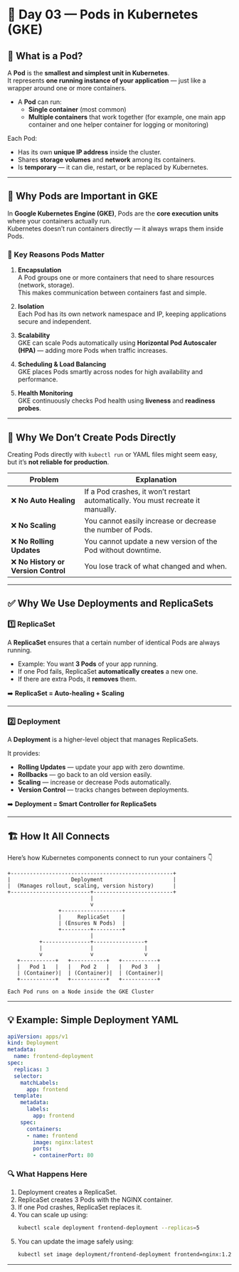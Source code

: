 # 🧩 Day 03 — Pods in Kubernetes (GKE)

## 📘 What is a Pod?

A **Pod** is the **smallest and simplest unit in Kubernetes**.  
It represents **one running instance of your application** — just like a wrapper around one or more containers.

- A **Pod** can run:
  - **Single container** (most common)
  - **Multiple containers** that work together (for example, one main app container and one helper container for logging or monitoring)

Each Pod:
- Has its own **unique IP address** inside the cluster.
- Shares **storage volumes** and **network** among its containers.
- Is **temporary** — it can die, restart, or be replaced by Kubernetes.

---

## 🧠 Why Pods are Important in GKE

In **Google Kubernetes Engine (GKE)**, Pods are the **core execution units** where your containers actually run.  
Kubernetes doesn’t run containers directly — it always wraps them inside Pods.

### 🧩 Key Reasons Pods Matter

1. **Encapsulation**  
   A Pod groups one or more containers that need to share resources (network, storage).  
   This makes communication between containers fast and simple.

2. **Isolation**  
   Each Pod has its own network namespace and IP, keeping applications secure and independent.

3. **Scalability**  
   GKE can scale Pods automatically using **Horizontal Pod Autoscaler (HPA)** — adding more Pods when traffic increases.

4. **Scheduling & Load Balancing**  
   GKE places Pods smartly across nodes for high availability and performance.

5. **Health Monitoring**  
   GKE continuously checks Pod health using **liveness** and **readiness probes**.

---

## 🚫 Why We Don’t Create Pods Directly

Creating Pods directly with `kubectl run` or YAML files might seem easy,  
but it’s **not reliable for production**.  

| Problem | Explanation |
|----------|--------------|
| ❌ **No Auto Healing** | If a Pod crashes, it won’t restart automatically. You must recreate it manually. |
| ❌ **No Scaling** | You cannot easily increase or decrease the number of Pods. |
| ❌ **No Rolling Updates** | You cannot update a new version of the Pod without downtime. |
| ❌ **No History or Version Control** | You lose track of what changed and when. |

---

## ✅ Why We Use Deployments and ReplicaSets

### 1️⃣ **ReplicaSet**
A **ReplicaSet** ensures that a certain number of identical Pods are always running.

- Example: You want **3 Pods** of your app running.
- If one Pod fails, ReplicaSet **automatically creates** a new one.
- If there are extra Pods, it **removes** them.

➡️ **ReplicaSet = Auto-healing + Scaling**

---

### 2️⃣ **Deployment**
A **Deployment** is a higher-level object that manages ReplicaSets.

It provides:
- **Rolling Updates** — update your app with zero downtime.
- **Rollbacks** — go back to an old version easily.
- **Scaling** — increase or decrease Pods automatically.
- **Version Control** — tracks changes between deployments.

➡️ **Deployment = Smart Controller for ReplicaSets**

---

## 🏗️ How It All Connects

Here’s how Kubernetes components connect to run your containers 👇

```
+---------------------------------------------------+
|                   Deployment                      |
|  (Manages rollout, scaling, version history)      |
+-------------------------+-------------------------+
                          |
                          v
                +-------------------+
                |     ReplicaSet    |
                | (Ensures N Pods)  |
                +---------+---------+
                          |
          +---------------+----------------+
          |               |                |
          v               v                v
   +-----------+   +-----------+   +-----------+
   |   Pod 1   |   |   Pod 2   |   |   Pod 3   |
   | (Container)|  | (Container)|  | (Container)|
   +-----------+   +-----------+   +-----------+

Each Pod runs on a Node inside the GKE Cluster
```

---

## 💡 Example: Simple Deployment YAML

```yaml
apiVersion: apps/v1
kind: Deployment
metadata:
  name: frontend-deployment
spec:
  replicas: 3
  selector:
    matchLabels:
      app: frontend
  template:
    metadata:
      labels:
        app: frontend
    spec:
      containers:
      - name: frontend
        image: nginx:latest
        ports:
        - containerPort: 80
```

### 🔍 What Happens Here
1. Deployment creates a ReplicaSet.  
2. ReplicaSet creates 3 Pods with the NGINX container.  
3. If one Pod crashes, ReplicaSet replaces it.  
4. You can scale up using:
   ```bash
   kubectl scale deployment frontend-deployment --replicas=5
   ```
5. You can update the image safely using:
   ```bash
   kubectl set image deployment/frontend-deployment frontend=nginx:1.27
   ```

---